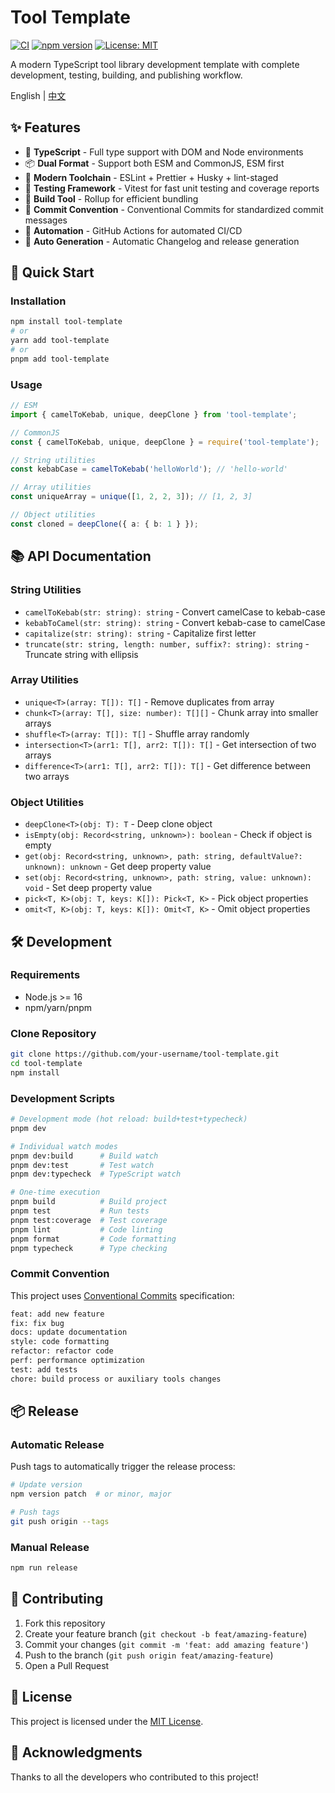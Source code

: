 # Tool Template

[![CI](https://github.com/your-username/tool-template/workflows/CI/badge.svg)](https://github.com/your-username/tool-template/actions)
[![npm version](https://badge.fury.io/js/tool-template.svg)](https://badge.fury.io/js/tool-template)
[![License: MIT](https://img.shields.io/badge/License-MIT-yellow.svg)](https://opensource.org/licenses/MIT)

A modern TypeScript tool library development template with complete development, testing, building, and publishing workflow.

English | [中文](./README.md)

## ✨ Features

- 🚀 **TypeScript** - Full type support with DOM and Node environments
- 📦 **Dual Format** - Support both ESM and CommonJS, ESM first
- 🎯 **Modern Toolchain** - ESLint + Prettier + Husky + lint-staged
- 🧪 **Testing Framework** - Vitest for fast unit testing and coverage reports
- 🔨 **Build Tool** - Rollup for efficient bundling
- 📝 **Commit Convention** - Conventional Commits for standardized commit messages
- 🤖 **Automation** - GitHub Actions for automated CI/CD
- 📖 **Auto Generation** - Automatic Changelog and release generation

## 🚀 Quick Start

### Installation

```bash
npm install tool-template
# or
yarn add tool-template
# or
pnpm add tool-template
```

### Usage

```typescript
// ESM
import { camelToKebab, unique, deepClone } from 'tool-template';

// CommonJS
const { camelToKebab, unique, deepClone } = require('tool-template');

// String utilities
const kebabCase = camelToKebab('helloWorld'); // 'hello-world'

// Array utilities
const uniqueArray = unique([1, 2, 2, 3]); // [1, 2, 3]

// Object utilities
const cloned = deepClone({ a: { b: 1 } });
```

## 📚 API Documentation

### String Utilities

- `camelToKebab(str: string): string` - Convert camelCase to kebab-case
- `kebabToCamel(str: string): string` - Convert kebab-case to camelCase
- `capitalize(str: string): string` - Capitalize first letter
- `truncate(str: string, length: number, suffix?: string): string` - Truncate string with ellipsis

### Array Utilities

- `unique<T>(array: T[]): T[]` - Remove duplicates from array
- `chunk<T>(array: T[], size: number): T[][]` - Chunk array into smaller arrays
- `shuffle<T>(array: T[]): T[]` - Shuffle array randomly
- `intersection<T>(arr1: T[], arr2: T[]): T[]` - Get intersection of two arrays
- `difference<T>(arr1: T[], arr2: T[]): T[]` - Get difference between two arrays

### Object Utilities

- `deepClone<T>(obj: T): T` - Deep clone object
- `isEmpty(obj: Record<string, unknown>): boolean` - Check if object is empty
- `get(obj: Record<string, unknown>, path: string, defaultValue?: unknown): unknown` - Get deep property value
- `set(obj: Record<string, unknown>, path: string, value: unknown): void` - Set deep property value
- `pick<T, K>(obj: T, keys: K[]): Pick<T, K>` - Pick object properties
- `omit<T, K>(obj: T, keys: K[]): Omit<T, K>` - Omit object properties

## 🛠️ Development

### Requirements

- Node.js >= 16
- npm/yarn/pnpm

### Clone Repository

```bash
git clone https://github.com/your-username/tool-template.git
cd tool-template
npm install
```

### Development Scripts

```bash
# Development mode (hot reload: build+test+typecheck)
pnpm dev

# Individual watch modes
pnpm dev:build      # Build watch
pnpm dev:test       # Test watch
pnpm dev:typecheck  # TypeScript watch

# One-time execution
pnpm build          # Build project
pnpm test           # Run tests
pnpm test:coverage  # Test coverage
pnpm lint           # Code linting
pnpm format         # Code formatting
pnpm typecheck      # Type checking
```

### Commit Convention

This project uses [Conventional Commits](https://conventionalcommits.org/) specification:

```bash
feat: add new feature
fix: fix bug
docs: update documentation
style: code formatting
refactor: refactor code
perf: performance optimization
test: add tests
chore: build process or auxiliary tools changes
```

## 📦 Release

### Automatic Release

Push tags to automatically trigger the release process:

```bash
# Update version
npm version patch  # or minor, major

# Push tags
git push origin --tags
```

### Manual Release

```bash
npm run release
```

## 🤝 Contributing

1. Fork this repository
2. Create your feature branch (`git checkout -b feat/amazing-feature`)
3. Commit your changes (`git commit -m 'feat: add amazing feature'`)
4. Push to the branch (`git push origin feat/amazing-feature`)
5. Open a Pull Request

## 📄 License

This project is licensed under the [MIT License](LICENSE).

## 🙏 Acknowledgments

Thanks to all the developers who contributed to this project!
